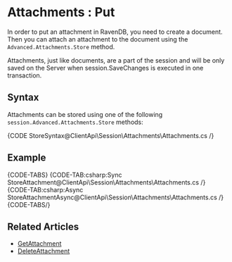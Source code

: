 # Attachments : Put

In order to put an attachment in RavenDB, you need to create a document. Then you can attach an attachment to the document using the `Advanced.Attachments.Store` method.

Attachments, just like documents, are a part of the session and will be only saved on the Server when session.SaveChanges is executed in one transaction.

## Syntax

Attachments can be stored using one of the following `session.Advanced.Attachments.Store` methods:

{CODE StoreSyntax@ClientApi\Session\Attachments\Attachments.cs /}

## Example

{CODE-TABS}
{CODE-TAB:csharp:Sync StoreAttachment@ClientApi\Session\Attachments\Attachments.cs /}
{CODE-TAB:csharp:Async StoreAttachmentAsync@ClientApi\Session\Attachments\Attachments.cs /}
{CODE-TABS/}

## Related Articles

- [GetAttachment](../../../client-api/commands/attachments/get)  
- [DeleteAttachment](../../../client-api/commands/attachments/delete)
